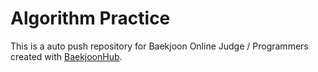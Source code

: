 # Algorithm Practice
This is a auto push repository for Baekjoon Online Judge / Programmers created with [BaekjoonHub](https://github.com/BaekjoonHub/BaekjoonHub).
